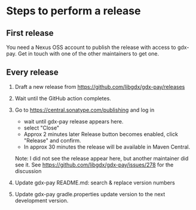 # Steps to perform a release

## First release

You need a Nexus OSS account to publish the release with access to gdx-pay. Get in touch with one of the other maintainers to get one.

## Every release

1. Draft a new release from https://github.com/libgdx/gdx-pay/releases

2. Wait until the GitHub action completes.

3. Go to https://central.sonatype.com/publishing and log in
   - wait until gdx-pay release appears here.
   - select "Close"
   - Approx 2 minutes later Release button becomes enabled, click "Release" and confirm.
   - In approx 30 minutes the release will be available in Maven Central.

   Note: I did not see the release appear here, but another maintainer did see it. 
   See https://github.com/libgdx/gdx-pay/issues/278 for the discussion

4. Update gdx-pay README.md: search & replace version numbers

5. Update gdx-pay gradle.properties
   update version to the next development version.
